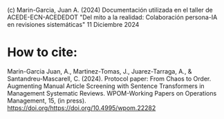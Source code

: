 (c) Marin-Garcia, Juan A. (2024)
Documentación utilizada en el taller de ACEDE-ECN-ACEDEDOT "Del mito a la realidad: Colaboración persona-IA en revisiones sistemáticas" 11 Diciembre 2024

# How to cite:
Marin-Garcia Juan, A., Martinez-Tomas, J., Juarez-Tarraga, A., & Santandreu-Mascarell, C. (2024). Protocol paper: From Chaos to Order. Augmenting Manual Article Screening with Sentence Transformers in Management Systematic Reviews. WPOM-Working Papers on Operations Management, 15, (in press). https://doi.org/https://doi.org/10.4995/wpom.22282 
